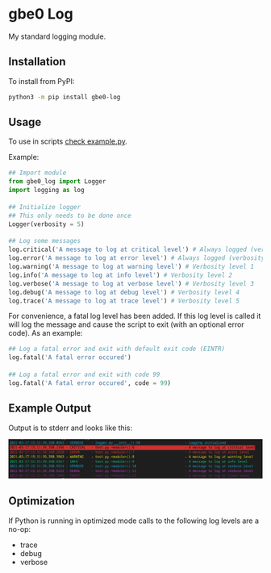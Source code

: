 # gbe0 Log

My standard logging module.

## Installation

To install from PyPI:

```bash
python3 -m pip install gbe0-log
```

## Usage

To use in scripts [check example.py](example.py).

Example:

```python
## Import module
from gbe0_log import Logger
import logging as log

## Initialize logger
## This only needs to be done once
Logger(verbosity = 5)

## Log some messages
log.critical('A message to log at critical level') # Always logged (verbosity level 0)
log.error('A message to log at error level') # Always logged (verbosity level 0)
log.warning('A message to log at warning level') # Verbosity level 1
log.info('A message to log at info level') # Verbosity level 2
log.verbose('A message to log at verbose level') # Verbosity level 3
log.debug('A message to log at debug level') # Verbosity level 4
log.trace('A message to log at trace level') # Verbosity level 5
```

For convenience, a fatal log level has been added. If this log level is called it will log the message and cause the script to exit (with an optional error code). As an example:

```python
## Log a fatal error and exit with default exit code (EINTR)
log.fatal('A fatal error occured')

## Log a fatal error and exit with code 99
log.fatal('A fatal error occured', code = 99)
```

## Example Output

Output is to stderr and looks like this:

![Log output](example.png)

## Optimization

If Python is running in optimized mode calls to the following log levels are a no-op:

- trace
- debug
- verbose
